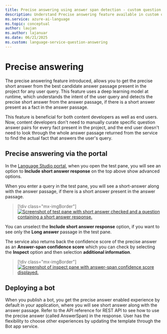 ```yaml
---
title: Precise answering using answer span detection - custom question answering
description: Understand Precise answering feature available in custom question answering.
ms.service: azure-ai-language
ms.topic: conceptual
author: laujan
ms.author: lajanuar
ms.date: 06/21/2025
ms.custom: language-service-question-answering
---
```


# Precise answering

The precise answering feature introduced, allows you to get the precise short answer from the best candidate answer passage present in the project for any user query. This feature uses a deep learning model at runtime, which understands the intent of the user query and detects the precise short answer from the answer passage, if there is a short answer present as a fact in the answer passage.

This feature is beneficial for both content developers as well as end users. Now, content developers don't need to manually curate specific question answer pairs for every fact present in the project, and the end user doesn't need to look through the whole answer passage returned from the service to find the actual fact that answers the user's query.

## Precise answering via the portal

In the [Language Studio portal](https://aka.ms/languageStudio), when you open the test pane, you will see an option to **Include short answer response** on the top above show advanced options.

When you enter a query in the test pane, you will see a short-answer along with the answer passage, if there is a short answer present in the answer passage.

>[!div class="mx-imgBorder"]
>[![Screenshot of test pane with short answer checked and a question containing a short answer response.](../media/precise-answering/short-answer.png)](../media/precise-answering/short-answer.png#lightbox)

You can unselect the **Include short answer response** option, if you want to see only the **Long answer** passage in the test pane.

The service also returns back the confidence score of the precise answer as an **Answer-span confidence score** which you can check by selecting the **Inspect** option and then selection **additional information**.

>[!div class="mx-imgBorder"]
>[![Screenshot of inspect pane with answer-span confidence score displayed.](../media/precise-answering/answer-confidence-score.png)](../media/precise-answering/answer-confidence-score.png#lightbox)

## Deploying a bot

When you publish a bot, you get the precise answer enabled experience by default in your application, where you will see short answer along with the answer passage. Refer to the API reference for REST API to see how to use the precise answer (called AnswerSpan) in the response. User has the flexibility to choose other experiences by updating the template through the Bot app service.
